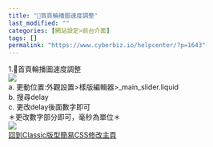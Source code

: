 ```yaml
---
title: "首頁輪播圖速度調整"
last_modified: ""
categories: [網站設定>前台介面]
tags: []
permalink: "https://www.cyberbiz.io/helpcenter/?p=1643"
---
```


1.首頁輪播圖速度調整  
![](https://www.cyberbiz.co/helpcenter/wp-content/uploads/2019/10/首頁輪播圖速度調整.png)  
a. 更動位置:外觀設置>樣版編輯器>_main_slider.liquid  
b. 搜尋delay  
c. 更改delay後面數字即可  
＊更改數字部分即可，毫秒為單位＊  
![](https://www.cyberbiz.co/helpcenter/wp-content/uploads/2019/10/首頁輪播圖速度調整2.png)  
[回到Classic版型簡易CSS修改主頁](https://www.cyberbiz.co/helpcenter/?p=1629)  

